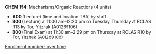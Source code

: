 **CHEM 154**: Mechanisms/Organic Reactions (4 units)

- **A00** (Lecture) (time and location TBA) by staff
- **B00** (Lecture) at 11:00 am–12:20 pm on Tuesday, Thursday at RCLAS R13 by Tor, Yitzhak (A01269106)
- **B00** (Final Exam) at 11:30 am–2:29 pm on Thursday at RCLAS R10 by Tor, Yitzhak (A01269106)

[Enrollment numbers over time](./CHEM154.tsv)
